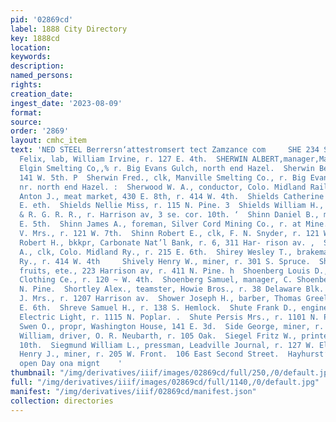 ```yaml
---
pid: '02869cd'
label: 1888 City Directory
key: 1888cd
location: 
keywords: 
description: 
named_persons: 
rights: 
creation_date: 
ingest_date: '2023-08-09'
format: 
source: 
order: '2869'
layout: cmhc_item
text: 'NED STEEL Berrersn‘attestromsert tect Zamzance com     SHE 234 SIE  Sherry
  Felix, lab, William Irvine, r. 127 E. 4th.  SHERWIN ALBERT,manager,Manville and
  Elgin Smelting Co,,% r. Big Evans Gulch, north end Hazel.  Sherwin Belle Miss, r.
  141 W. 5th. P  Sherwin Fred., clk, Manville Smelting Co., r. Big Evans Gulch, ''
  nr. north end Hazel. :  Sherwood W. A., conductor, Colo. Midland Railway.  Shevick
  Anton J., meat market, 430 E. 8th, r. 414 W. 4th.  Shields Catherine Mrs., r. 406
  E. eth.  Shields Nellie Miss, r. 115 N. Pine. 3  Shields William H., fireman, D.
  & R. G. R. R., r. Harrison av, 3 se. cor. 10th. ‘  Shinn Daniel B., miner, r. 300
  E. 5th.  Shinn James A., foreman, Silver Cord Mining Co., r. at Mine.  Shinn Lucy
  V. Mrs., r. 121 W. 7th.  Shinn Robert E., clk, F. N. Snyder, r. 121 W. 7th. .  Shipley
  Robert H., bkkpr, Carbonate Nat’l Bank, r. 6, 311 Har- rison av. ,  Shire James
  A., clk, Colo. Midland Ry., r. 215 E. 6th.  Shirey Wesley T., brakeman, Colo. Midland
  Ry., r. 414 W. 4th     Shively Henry W., miner, r. 301 S. Spruce.  Shoenberg C.,
  fruits, ete., 223 Harrison av, r. 411 N. Pine. h  Shoenberg Louis D., manager, Manhattan
  Clothing Ce., r. 120 ~ W. 4th.  Shoenberg Samuel, manager, C. Shoenberg, r. 411
  N. Pine.  Shortley Alex., teamster, Howie Bros., r. 38 Delaware Blk.  Shouse A.
  J. Mrs., r. 1207 Harrison av.  Shower Joseph H., barber, Thomas Greeley, r. 115
  E. 6th.  Shreve Samuel H., r. 138 S. Hemlock.  Shute Frank D., engineer, Leadville
  Electric Light, r. 1115 N. Poplar. .  Shute Persis Mrs., r. 1101 N. Poplar.  Shytte
  Swen O., propr, Washington House, 141 E. 3d.  Side George, miner, r. 302 E. 6th.  Siebert
  William, driver, O. R. Neubarth, r. 105 Oak.  Siegel Fritz W., printer, r. 509 E.
  10th.  Siegmund William L., pressman, Leadville Journal, r. 127 W. Elm.  Sievers
  Henry J., miner, r. 205 W. Front.  106 East Second Street.  Hayhurst’s Com’! Restaurant,
  open Day ona mignt    '
thumbnail: "/img/derivatives/iiif/images/02869cd/full/250,/0/default.jpg"
full: "/img/derivatives/iiif/images/02869cd/full/1140,/0/default.jpg"
manifest: "/img/derivatives/iiif/02869cd/manifest.json"
collection: directories
---
```

